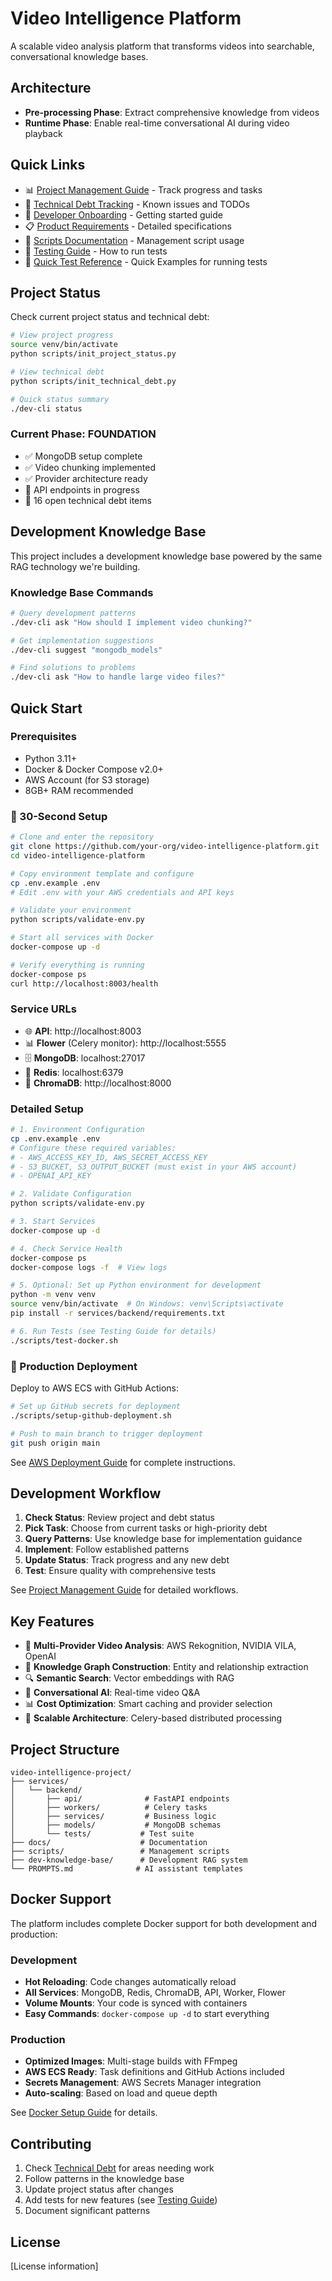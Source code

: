 # Video Intelligence Platform

A scalable video analysis platform that transforms videos into searchable, conversational knowledge bases.

## Architecture

- **Pre-processing Phase**: Extract comprehensive knowledge from videos
- **Runtime Phase**: Enable real-time conversational AI during video playback

## Quick Links

- 📊 [Project Management Guide](./docs/PROJECT_MANAGEMENT.md) - Track progress and tasks
- 🐛 [Technical Debt Tracking](./docs/TECHNICAL_DEBT.md) - Known issues and TODOs
- 🚀 [Developer Onboarding](./docs/DEVELOPER_ONBOARDING.md) - Getting started guide
- 📋 [Product Requirements](./docs/new/video-intelligence-prd.md) - Detailed specifications
- 🔧 [Scripts Documentation](./scripts/README.md) - Management script usage
- 🧪 [Testing Guide](./docs/testing/TESTING.md) - How to run tests
- 🧪 [Quick Test Reference](./docs/testing/QUICK_TEST_REFERENCE.md) - Quick Examples for running tests


## Project Status

Check current project status and technical debt:

```bash
# View project progress
source venv/bin/activate
python scripts/init_project_status.py

# View technical debt
python scripts/init_technical_debt.py

# Quick status summary
./dev-cli status
```

### Current Phase: FOUNDATION
- ✅ MongoDB setup complete
- ✅ Video chunking implemented
- ✅ Provider architecture ready
- 🚧 API endpoints in progress
- 📝 16 open technical debt items

## Development Knowledge Base

This project includes a development knowledge base powered by the same RAG technology we're building.

### Knowledge Base Commands

```bash
# Query development patterns
./dev-cli ask "How should I implement video chunking?"

# Get implementation suggestions
./dev-cli suggest "mongodb_models"

# Find solutions to problems
./dev-cli ask "How to handle large video files?"
```

## Quick Start

### Prerequisites
- Python 3.11+
- Docker & Docker Compose v2.0+
- AWS Account (for S3 storage)
- 8GB+ RAM recommended

### 🚀 30-Second Setup

```bash
# Clone and enter the repository
git clone https://github.com/your-org/video-intelligence-platform.git
cd video-intelligence-platform

# Copy environment template and configure
cp .env.example .env
# Edit .env with your AWS credentials and API keys

# Validate your environment
python scripts/validate-env.py

# Start all services with Docker
docker-compose up -d

# Verify everything is running
docker-compose ps
curl http://localhost:8003/health
```

### Service URLs
- 🌐 **API**: http://localhost:8003
- 📊 **Flower** (Celery monitor): http://localhost:5555
- 🗄️ **MongoDB**: localhost:27017
- 🔄 **Redis**: localhost:6379
- 🧠 **ChromaDB**: http://localhost:8000

### Detailed Setup

```bash
# 1. Environment Configuration
cp .env.example .env
# Configure these required variables:
# - AWS_ACCESS_KEY_ID, AWS_SECRET_ACCESS_KEY
# - S3_BUCKET, S3_OUTPUT_BUCKET (must exist in your AWS account)
# - OPENAI_API_KEY

# 2. Validate Configuration
python scripts/validate-env.py

# 3. Start Services
docker-compose up -d

# 4. Check Service Health
docker-compose ps
docker-compose logs -f  # View logs

# 5. Optional: Set up Python environment for development
python -m venv venv
source venv/bin/activate  # On Windows: venv\Scripts\activate
pip install -r services/backend/requirements.txt

# 6. Run Tests (see Testing Guide for details)
./scripts/test-docker.sh
```

### 🚢 Production Deployment

Deploy to AWS ECS with GitHub Actions:

```bash
# Set up GitHub secrets for deployment
./scripts/setup-github-deployment.sh

# Push to main branch to trigger deployment
git push origin main
```

See [AWS Deployment Guide](./docs/deployment/aws-deployment.md) for complete instructions.

## Development Workflow

1. **Check Status**: Review project and debt status
2. **Pick Task**: Choose from current tasks or high-priority debt
3. **Query Patterns**: Use knowledge base for implementation guidance
4. **Implement**: Follow established patterns
5. **Update Status**: Track progress and any new debt
6. **Test**: Ensure quality with comprehensive tests

See [Project Management Guide](./docs/PROJECT_MANAGEMENT.md) for detailed workflows.

## Key Features

- 🎥 **Multi-Provider Video Analysis**: AWS Rekognition, NVIDIA VILA, OpenAI
- 🧠 **Knowledge Graph Construction**: Entity and relationship extraction
- 🔍 **Semantic Search**: Vector embeddings with RAG
- 💬 **Conversational AI**: Real-time video Q&A
- 📊 **Cost Optimization**: Smart caching and provider selection
- 🔄 **Scalable Architecture**: Celery-based distributed processing

## Project Structure

```
video-intelligence-project/
├── services/
│   └── backend/
│       ├── api/              # FastAPI endpoints
│       ├── workers/          # Celery tasks
│       ├── services/         # Business logic
│       ├── models/           # MongoDB schemas
│       └── tests/           # Test suite
├── docs/                    # Documentation
├── scripts/                 # Management scripts
├── dev-knowledge-base/      # Development RAG system
└── PROMPTS.md              # AI assistant templates
```

## Docker Support

The platform includes complete Docker support for both development and production:

### Development
- **Hot Reloading**: Code changes automatically reload
- **All Services**: MongoDB, Redis, ChromaDB, API, Worker, Flower
- **Volume Mounts**: Your code is synced with containers
- **Easy Commands**: `docker-compose up -d` to start everything

### Production
- **Optimized Images**: Multi-stage builds with FFmpeg
- **AWS ECS Ready**: Task definitions and GitHub Actions included
- **Secrets Management**: AWS Secrets Manager integration
- **Auto-scaling**: Based on load and queue depth

See [Docker Setup Guide](./docs/deployment/docker-setup.md) for details.

## Contributing

1. Check [Technical Debt](./docs/TECHNICAL_DEBT.md) for areas needing work
2. Follow patterns in the knowledge base
3. Update project status after changes
4. Add tests for new features (see [Testing Guide](./docs/testing/TESTING.md))
5. Document significant patterns

## License

[License information]
